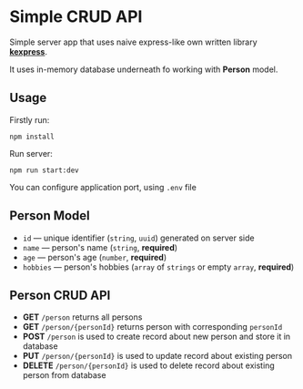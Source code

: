 # Simple CRUD API

Simple server app that uses naive express-like own written library **[kexpress](packages/kexpress/README.md)**.

It uses in-memory database underneath fo working with **Person** model.

## Usage

Firstly run:
```
npm install
```

Run server:
```
npm run start:dev
```

You can configure application port, using `.env` file

## Person Model
- `id` — unique identifier (`string`, `uuid`) generated on server side
- `name` — person's name (`string`, **required**)
- `age` — person's age (`number`, **required**)
- `hobbies` — person's hobbies (`array` of `strings` or empty `array`, **required**)

## Person CRUD API
- **GET** `/person` returns all persons
- **GET** `/person/{personId}` returns person with corresponding `personId`
- **POST** `/person` is used to create record about new person and store it in database
- **PUT** `/person/{personId}` is used to update record about existing person
- **DELETE** `/person/{personId}` is used to delete record about existing person from database
